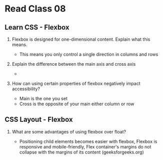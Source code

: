 # Read Class 08

## Learn CSS - Flexbox

1. Flexbox is designed for one-dimensional content. Explain what this means.

    * This means you only control a single direction in columns and rows

1. Explain the difference between the main axis and cross axis

    *

1. How can using certain properties of flexbox negatively impact accessibility?

    * Main is the one you set
    * Cross is the opposite of your main either column or row

## CSS Layout - Flexbox

1. What are some advantages of using flexbox over float?

    * Positioning child elements becomes easier with flexbox, Flexbox is responsive and mobile-friendly, Flex container's margins do not collapse with the margins of its content (geeksforgeeks.org)
